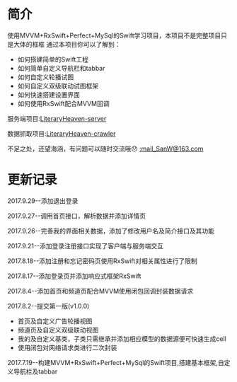 # 简介

使用MVVM+RxSwift+Perfect+MySql的Swift学习项目，本项目不是完整项目只是大体的框框
通过本项目你可以了解到：
* 如何搭建简单的Swift工程
* 如何简单自定义导航栏和tabbar
* 如何自定义轮播试图
* 如何自定义双级联动试图框架
* 如何快速搭建设置界面
* 如何使用RxSwift配合MVVM回调  

服务端项目:[LiteraryHeaven-server](https://github.com/SanWCoder/LiteraryHeaven-server)

数据抓取项目:[LiteraryHeaven-crawler](https://github.com/SanWCoder/LiteraryHeaven-crawler)

不足之处，还望海涵，有问题可以随时交流哦😯 [:mail_SanW@163.com](http://mail.163.com/)  

# 更新记录  

2017.9.29--添加退出登录

2017.9.27--调用首页接口，解析数据并添加详情页

2017.9.26--完善我的界面相关数据，添加了修改用户名及简介接口及其功能

2017.9.21--添加登录注册接口实现了客户端与服务端交互

2017.8.18--添加注册和忘记密码页使用RxSwift对相关属性进行了限制

2017.8.17--添加登录页并添加响应式框架RxSwift

2017.8.4--添加首页和频道页配合MVVM使用闭包回调封装数据请求

2017.8.2--提交第一版(v1.0.0) 
* 首页及自定义广告轮播视图
* 频道页及自定义双级联动视图
* 我的及自定义基类，子类只需继承并添加相应模型的数据源便可快速生成cell
* 使用闭包对网络请求类进行二次封装  

2017.7.19--构建MVVM+RxSwift+Perfect+MySql的Swift项目,搭建基本框架,自定义导航栏及tabbar

